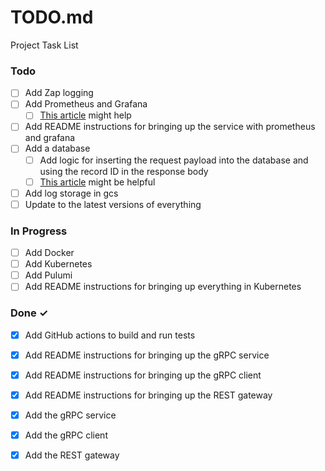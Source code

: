 # TODO.md

Project Task List

### Todo

- [ ] Add Zap logging  
- [ ] Add Prometheus and Grafana  
  - [ ] [This article](https://adamtheautomator.com/prometheus-kubernetes/) might help  
- [ ] Add README instructions for bringing up the service with prometheus and grafana  
- [ ] Add a database  
  - [ ] Add logic for inserting the request payload into the database and using the record ID in the response body  
  - [ ] [This article](https://www.sohamkamani.com/golang/sql-database/) might be helpful  
- [ ] Add log storage in gcs  
- [ ] Update to the latest versions of everything  

### In Progress

- [ ] Add Docker  
- [ ] Add Kubernetes  
- [ ] Add Pulumi  
- [ ] Add README instructions for bringing up everything in Kubernetes  

### Done ✓

- [x] Add GitHub actions to build and run tests  
- [x] Add README instructions for bringing up the gRPC service  
- [x] Add README instructions for bringing up the gRPC client  
- [x] Add README instructions for bringing up the REST gateway  
- [x] Add the gRPC service  
- [x] Add the gRPC client  
- [x] Add the REST gateway  

